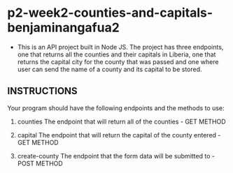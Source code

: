 # p2-week2-counties-and-capitals-benjaminangafua2
* This is an API project built in Node JS. The project has three endpoints, one that returns all the counties and their capitals in Liberia, one that returns the capital city for the county that was passed and one where user can send the name of a county and its capital to be stored.

## INSTRUCTIONS

 Your program should have the following endpoints and the methods to use:

1. counties The endpoint that will return all of the counties - GET METHOD

2. capital The endpoint that will return the capital of the county entered - GET METHOD

3. create-county The endpoint that the form data will be submitted to - POST METHOD
